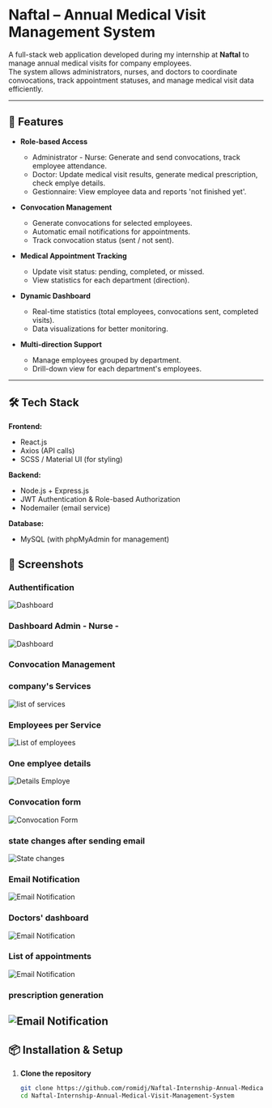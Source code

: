 # Naftal – Annual Medical Visit Management System

A full-stack web application developed during my internship at **Naftal** to manage annual medical visits for company employees.  
The system allows administrators, nurses, and doctors to coordinate convocations, track appointment statuses, and manage medical visit data efficiently.

---

## 🚀 Features

- **Role-based Access**
  - Administrator - Nurse: Generate and send convocations, track employee attendance.
  - Doctor: Update medical visit results, generate medical prescription, check emplye details.
  - Gestionnaire: View employee data and reports 'not finished yet'.

- **Convocation Management**
  - Generate convocations for selected employees.
  - Automatic email notifications for appointments.
  - Track convocation status (sent / not sent).

- **Medical Appointment Tracking**
  - Update visit status: pending, completed, or missed.
  - View statistics for each department (direction).

- **Dynamic Dashboard**
  - Real-time statistics (total employees, convocations sent, completed visits).
  - Data visualizations for better monitoring.

- **Multi-direction Support**
  - Manage employees grouped by department.
  - Drill-down view for each department's employees.

---

## 🛠️ Tech Stack

**Frontend:**  
- React.js  
- Axios (API calls)  
- SCSS / Material UI (for styling)  

**Backend:**  
- Node.js + Express.js  
- JWT Authentication & Role-based Authorization  
- Nodemailer (email service)  

**Database:**  
- MySQL (with phpMyAdmin for management)


## 📸 Screenshots

### Authentification
![Dashboard](./screenshots/Authentification.png)


### Dashboard Admin - Nurse -
![Dashboard](./screenshots/dashboard.png)

### Convocation Management
### company's Services
![list of services](./screenshots/list_direction_admin.png)
### Employees per Service
![List of employees](./screenshots/employees.png)
### One emplyee details
![Details Employe](./screenshots/detail_emp.png)
### Convocation form
![Convocation Form](./screenshots/sendEMail.png)

### state changes after sending email
![State changes](./screenshots/statechangeRDV.png)

### Email Notification
![Email Notification](./screenshots/Email.png)

### Doctors' dashboard
![Email Notification](./screenshots/doctordashboard.png)

### List of appointments
![Email Notification](./screenshots/convocation.png)
### prescription generation
![Email Notification](./screenshots/prescription.png)
---

## 📦 Installation & Setup

1. **Clone the repository**
   ```bash
   git clone https://github.com/romidj/Naftal-Internship-Annual-Medical-Visit-Management-System.git
   cd Naftal-Internship-Annual-Medical-Visit-Management-System

